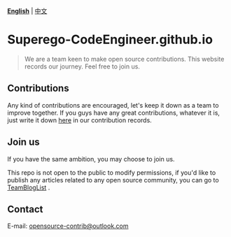 [**English**](./README.md) | [中文](./README_CN.md)
# Superego-CodeEngineer.github.io

> We are a team keen to make open source contributions. This website records our journey. Feel free to join us.
## Contributions

Any kind of contributions are encouraged, let's keep it down as a team to improve together. If you guys have any great
contributions, whatever it is, just write it down [here](./Contributions.md) in our contribution records.

## Join us

If you have the same ambition, you may choose to join us.

This repo is not open to the public to modify permissions, if you'd like to publish any articles related to any open
source community, you can go to [TeamBlogList](https://github.com/Superego-CodeEngineer/TeamBlogList) .

## Contact

E-mail:  [opensource-contrib@outlook.com](mailto:opensource-contrib@gmail.com)